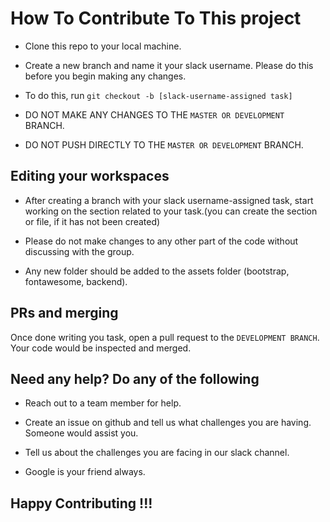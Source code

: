 # How To Contribute To This project

- Clone this repo to your local machine.

- Create a new branch and name it your slack username. Please do this before you begin making any changes.

- To do this, run `git checkout -b [slack-username-assigned task]`

- DO NOT MAKE ANY CHANGES TO THE `MASTER OR DEVELOPMENT` BRANCH.

- DO NOT PUSH DIRECTLY TO THE `MASTER OR DEVELOPMENT` BRANCH.

## Editing your workspaces

- After creating a branch with your slack username-assigned task, start working on the section related to your task.(you can create the section or file, if it has not been created)

- Please do not make changes to any other part of the code without discussing with the group.

- Any new folder should be added to the assets folder (bootstrap, fontawesome, backend).

## PRs and merging

Once done writing you task, open a pull request to the `DEVELOPMENT BRANCH`. Your code would be inspected and merged.

## Need any help? Do any of the following

- Reach out to a team member for help.

- Create an issue on github and tell us what challenges you are having. Someone would assist you.

- Tell us about the challenges you are facing in our slack channel.

- Google is your friend always.

## Happy Contributing !!!